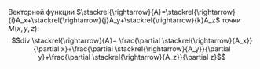 Векторной функции $\stackrel{\rightarrow}{A}=\stackrel{\rightarrow}{i}A_x+\stackrel{\rightarrow}{j}A_y+\stackrel{\rightarrow}{k}A_z$ точки $M(x,y,z)$:$$div \stackrel{\rightarrow}{A}= \frac{\partial \stackrel{\rightarrow}{A_x}}{\partial x}+\frac{\partial \stackrel{\rightarrow}{A_y}}{\partial y}+\frac{\partial \stackrel{\rightarrow}{A_z}}{\partial z}$$